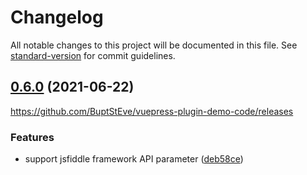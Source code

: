 # Changelog

All notable changes to this project will be documented in this file. See [standard-version](https://github.com/conventional-changelog/standard-version) for commit guidelines.

## [0.6.0](https://github.com/BuptStEve/vuepress-plugin-demo-code/compare/v0.5.2...v0.6.0) (2021-06-22)

https://github.com/BuptStEve/vuepress-plugin-demo-code/releases

### Features

* support jsfiddle framework API parameter ([deb58ce](https://github.com/BuptStEve/vuepress-plugin-demo-code/commit/deb58ce1f6983d9b5bfd5758bee34406e0a5a408))
